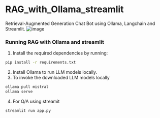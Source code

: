 # RAG_with_Ollama_streamlit
Retrieval-Augmented Generation Chat Bot using Ollama, Langchain and Streamlit.
![image](https://github.com/user-attachments/assets/924d3a62-c9ea-4773-ad2e-59a273ab687d)

### Running RAG with Ollama and streamlit

1. Install the required dependencies by running:

```bash
pip install -r requirements.txt
```
2. Install Ollama to run LLM models locally.
3. To invoke the downloaded LLM models locally
```bash
ollama pull mistral
ollama serve
```
4. For Q/A using streamit
```bash
streamlit run app.py
```



